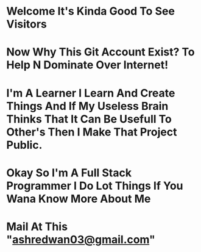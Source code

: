 # Welcome It's Kinda Good To See Visitors
# Now Why This Git Account Exist? To Help N Dominate Over Internet!
# I'm A Learner I Learn And Create Things And If My Useless Brain Thinks That It Can Be Usefull To Other's Then I Make That Project Public.
# Okay So I'm A Full Stack Programmer I Do Lot Things If You Wana Know More About Me 
# Mail At This "ashredwan03@gmail.com"
